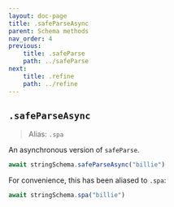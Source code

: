 ```yaml
---
layout: doc-page
title: .safeParseAsync
parent: Schema methods
nav_order: 4
previous:
    title: .safeParse
    path: ../safeParse
next:
    title: .refine
    path: ../refine
---
```


## `.safeParseAsync`

> Alias: `.spa`

An asynchronous version of `safeParse`.

```ts
await stringSchema.safeParseAsync("billie")
```

For convenience, this has been aliased to `.spa`:

```ts
await stringSchema.spa("billie")
```